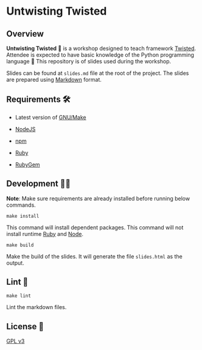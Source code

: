 # Untwisting Twisted

## Overview

**Untwisting Twisted** 🔀 is a workshop designed to teach framework
[Twisted][twisted].  Attendee is expected to have basic knowledge of the Python
programming language 🐍 This repository is of slides used during the workshop.

Slides can be found at `slides.md` file at the root of the project. The slides
are prepared using [Markdown][markdown] format.

## Requirements 🛠️

* Latest version of [GNU/Make][gnu_make]

* [NodeJS][nodejs]

* [npm][npm]

* [Ruby][ruby]

* [RubyGem][rubygem]

## Development 👨‍💻

**Note**: Make sure requirements are already installed before running below commands.

```make install```

  This command will install dependent packages. This command will not install
  runtime [Ruby][rubygem] and [Node][nodejs].

```make build```

  Make the build of the slides. It will generate the file `slides.html` as the
  output.

## Lint 🔨

```make lint```

  Lint the markdown files.

## License 📃

[GPL v3][gpl_v3]

[twisted]: https://twistedmatrix.com/
[markdown]: https://en.wikipedia.org/wiki/Markdown
[gnu_make]: https://www.gnu.org/software/make/
[nodejs]: https://nodejs.org/en/download/
[npm]: https://www.npmjs.com/
[ruby]: https://www.ruby-lang.org/en/
[rubygem]: https://rubygems.org/
[gpl_v3]: https://www.gnu.org/licenses/gpl-3.0.txt
